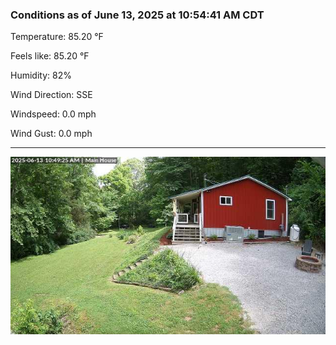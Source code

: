 ### Conditions as of June 13, 2025 at 10:54:41 AM CDT 

Temperature: 85.20 &deg;F

Feels like: 85.20 &deg;F

Humidity: 82%

Wind Direction: SSE

Windspeed: 0.0 mph

Wind Gust: 0.0 mph

---

<img src="./images/latest.jpeg"/>

